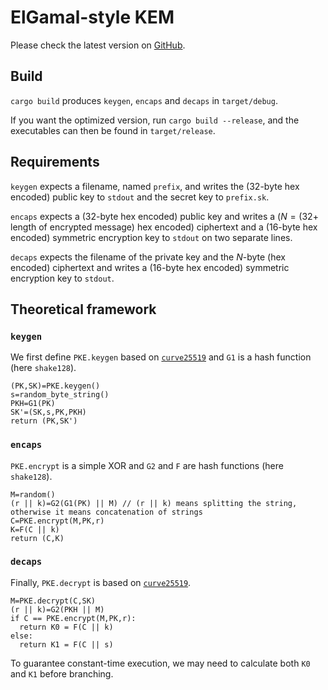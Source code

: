 # ElGamal-style KEM

Please check the latest version on [GitHub](https://github.com/leo-leesco/Crypto-TD6).

## Build

`cargo build` produces `keygen`, `encaps` and `decaps` in `target/debug`.

If you want the optimized version, run `cargo build --release`, and the executables can then be found in `target/release`.

## Requirements

`keygen` expects a filename, named `prefix`, and writes the (32-byte hex encoded) public key to `stdout` and the secret key to `prefix.sk`.

`encaps` expects a (32-byte hex encoded) public key and writes a ($N=(32+$ length of encrypted message) hex encoded) ciphertext and a (16-byte hex encoded) symmetric encryption key to `stdout` on two separate lines.

`decaps` expects the filename of the private key and the $N$-byte (hex encoded) ciphertext and writes a (16-byte hex encoded) symmetric encryption key to `stdout`.

## Theoretical framework

### `keygen`

We first define `PKE.keygen` based on [`curve25519`](https://github.com/leo-leesco/Crypto-TD5) and `G1` is a hash function (here `shake128`).

```pseudo
(PK,SK)=PKE.keygen()
s=random_byte_string()
PKH=G1(PK)
SK'=(SK,s,PK,PKH)
return (PK,SK')
```
### `encaps`

`PKE.encrypt` is a simple XOR and `G2` and `F` are hash functions (here `shake128`).

```pseudo
M=random()
(r || k)=G2(G1(PK) || M) // (r || k) means splitting the string, otherwise it means concatenation of strings
C=PKE.encrypt(M,PK,r)
K=F(C || k)
return (C,K)
```

### `decaps`

Finally, `PKE.decrypt` is based on [`curve25519`](https://github.com/leo-leesco/Crypto-TD5).

```pseudo
M=PKE.decrypt(C,SK)
(r || k)=G2(PKH || M)
if C == PKE.encrypt(M,PK,r):
  return K0 = F(C || k)
else:
  return K1 = F(C || s)
```
To guarantee constant-time execution, we may need to calculate both `K0` and `K1` before branching.
